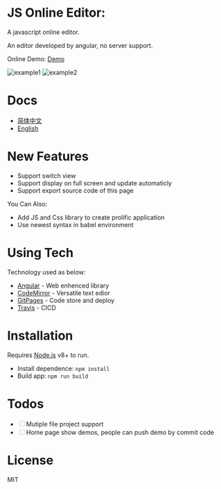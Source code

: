 # JS Online Editor:


A javascript online editor.

An editor developed by angular, no server support.

Online Demo: [Demo](https://renhongl.github.io/code-online#/)


<img src="https://renhongl.github.io/code-online/assets/images/v1.png" alt="example1"/>

<img src="https://renhongl.github.io/code-online/assets/images/v2.png" alt="example2"/>

# Docs

- [简体中文](https://github.com/renhongl/code-online)
- [English](https://github.com/renhongl/code-online/blob/master/docs/english.md)

# New Features



- Support switch view
- Support display on full screen and update automaticly
- Support export source code of this page

You Can Also:

- Add JS and Css library to create prolific application
- Use newest syntax in babel environment

# Using Tech

Technology used as below:

- [Angular]() - Web enhenced library
- [CodeMirror]() - Versatile text edior
- [GitPages]() - Code store and deploy
- [Travis]() - CICD

# Installation

Requires [Node.js]() v8+ to run.

- Install dependence: `npm install`
- Build app: `npm run build`

# Todos

- <input type="checkbox" disabled/>Mutiple file project support
- <input type="checkbox" disabled/>Home page show demos, people can push demo by commit code

# License

MIT
